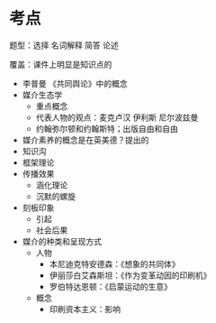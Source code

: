 # 考点

题型：选择 名词解释 简答 论述



覆盖：课件上明显是知识点的

* 李普曼 《共同舆论》中的概念
* 媒介生态学
    * 重点概念
    * 代表人物的观点：麦克卢汉 伊利斯 尼尔波兹曼
    * 约翰弥尔顿和约翰斯特；出版自由和自由
* 媒介素养的概念是在英美德？提出的
* 知识沟
* 框架理论
* 传播效果
    * 涵化理论
    * 沉默的螺旋
* 刻板印象
    * 引起
    * 社会后果
* 媒介的种类和呈现方式
    * 人物
        * 本尼迪克特安德森：《想象的共同体》
        * 伊丽莎白艾森斯坦：《作为变革动因的印刷机》
        * 罗伯特达恩顿：《启蒙运动的生意》
    * 概念
        * 印刷资本主义：影响


